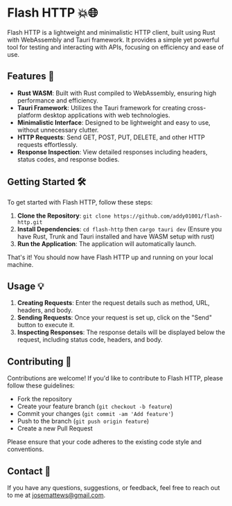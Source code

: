 # Flash HTTP 💥🌐

Flash HTTP is a lightweight and minimalistic HTTP client, built using Rust with WebAssembly and Tauri framework. It provides a simple yet powerful tool for testing and interacting with APIs, focusing on efficiency and ease of use.

## Features 🚀

- **Rust WASM**: Built with Rust compiled to WebAssembly, ensuring high performance and efficiency.
- **Tauri Framework**: Utilizes the Tauri framework for creating cross-platform desktop applications with web technologies.
- **Minimalistic Interface**: Designed to be lightweight and easy to use, without unnecessary clutter.
- **HTTP Requests**: Send GET, POST, PUT, DELETE, and other HTTP requests effortlessly.
- **Response Inspection**: View detailed responses including headers, status codes, and response bodies.

## Getting Started 🛠️

To get started with Flash HTTP, follow these steps:

1. **Clone the Repository**: `git clone https://github.com/addy01001/flash-http.git`
2. **Install Dependencies**: `cd flash-http` then `cargo tauri dev` (Ensure you have Rust, Trunk and Tauri installed and have WASM setup with rust)
3. **Run the Application**: The application will automatically launch.

That's it! You should now have Flash HTTP up and running on your local machine.

## Usage 💡

1. **Creating Requests**: Enter the request details such as method, URL, headers, and body.
2. **Sending Requests**: Once your request is set up, click on the "Send" button to execute it.
3. **Inspecting Responses**: The response details will be displayed below the request, including status code, headers, and body.

## Contributing 🤝

Contributions are welcome! If you'd like to contribute to Flash HTTP, please follow these guidelines:

- Fork the repository
- Create your feature branch (`git checkout -b feature`)
- Commit your changes (`git commit -am 'Add feature'`)
- Push to the branch (`git push origin feature`)
- Create a new Pull Request

Please ensure that your code adheres to the existing code style and conventions.

## Contact 📧

If you have any questions, suggestions, or feedback, feel free to reach out to me at [josemattews@gmail.com](josemattews@gmail.com).
